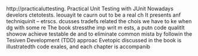 
http://practicaluttesting.
Practical Unit Testing with JUnit 
Nowadays develors ctetotests. leouayit te caurn out to be a real ch
It presents anf techniquinit  – etrscs. dcusses tradefs related the chois we have to ke when dg with some re
The book stressthe imp writ m ests, a putn code qualitIt showow achieve testable de and to eliminate common mista by followin the Tesiven Development (TDD) approac Evetopic discussed in the book is illustratedth code exales, and each chapter is accompanib













